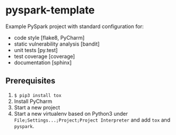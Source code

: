 # pyspark-template


Example PySpark project with standard configuration for:
- code style [flake8, PyCharm]
- static vulnerability analysis [bandit]
- unit tests [py.test]
- test coverage [coverage]
- documentation [sphinx]

## Prerequisites
1. `$ pip3 install tox`
2. Install PyCharm
3. Start a new project
4. Start a new virtualenv based on Python3 under `File;Settings...;Project;Project Interpreter` and add `tox` and `pyspark`.
